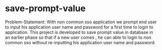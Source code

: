 # save-prompt-value
Problem-Statement:
With non common sso application we prompt end user to input his application user name and password for a first time to login to application.
This project is developed to save prompt value in database in an earlier phase so that if a new user comes , he can able to login to non common sso without re-inputting his application user name and password.
